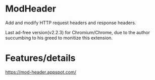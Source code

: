 # ModHeader
Add and modify HTTP request headers and response headers. 


Last ad-free version(v2.2.3) for Chromium/Chrome, due to the author succumbing to his greed to monitize this extension.

# Features/details

https://mod-header.appspot.com/


